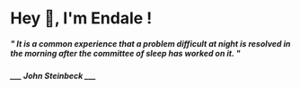 <h1 title="head"> Hey 👋, I'm Endale !</h1>

**<h5><i>" It is a common experience that a problem difficult at night is resolved in the morning after the committee of sleep has worked on it. "</i></h5>**

*<b>___ John Steinbeck ___</b>*
